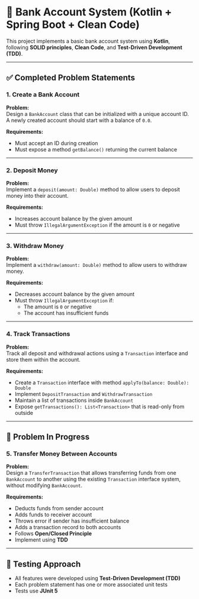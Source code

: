 # 🏦 Bank Account System (Kotlin + Spring Boot + Clean Code)

This project implements a basic bank account system using **Kotlin**, following **SOLID principles**, **Clean Code**, and **Test-Driven Development (TDD)**.

---

## ✅ Completed Problem Statements

### 1. Create a Bank Account

**Problem:**  
Design a `BankAccount` class that can be initialized with a unique account ID. A newly created account should start with a balance of `0.0`.

**Requirements:**
- Must accept an ID during creation
- Must expose a method `getBalance()` returning the current balance

---

### 2. Deposit Money

**Problem:**  
Implement a `deposit(amount: Double)` method to allow users to deposit money into their account.

**Requirements:**
- Increases account balance by the given amount
- Must throw `IllegalArgumentException` if the amount is `0` or negative

---

### 3. Withdraw Money

**Problem:**  
Implement a `withdraw(amount: Double)` method to allow users to withdraw money.

**Requirements:**
- Decreases account balance by the given amount
- Must throw `IllegalArgumentException` if:
    - The amount is `0` or negative
    - The account has insufficient funds

---

### 4. Track Transactions

**Problem:**  
Track all deposit and withdrawal actions using a `Transaction` interface and store them within the account.

**Requirements:**
- Create a `Transaction` interface with method `applyTo(balance: Double): Double`
- Implement `DepositTransaction` and `WithdrawTransaction`
- Maintain a list of transactions inside `BankAccount`
- Expose `getTransactions(): List<Transaction>` that is read-only from outside

---

## 🚧 Problem In Progress

### 5. Transfer Money Between Accounts

**Problem:**  
Design a `TransferTransaction` that allows transferring funds from one `BankAccount` to another using the existing `Transaction` interface system, without modifying `BankAccount`.

**Requirements:**
- Deducts funds from sender account
- Adds funds to receiver account
- Throws error if sender has insufficient balance
- Adds a transaction record to both accounts
- Follows **Open/Closed Principle**
- Implement using **TDD**

---

## 🧪 Testing Approach

- All features were developed using **Test-Driven Development (TDD)**
- Each problem statement has one or more associated unit tests
- Tests use **JUnit 5**